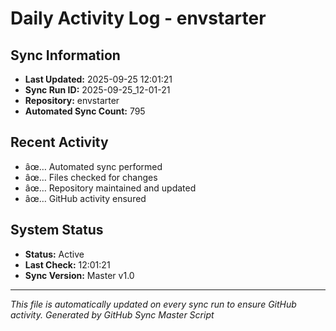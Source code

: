 ﻿# Daily Activity Log - envstarter

## Sync Information
- **Last Updated:** 2025-09-25 12:01:21
- **Sync Run ID:** 2025-09-25_12-01-21
- **Repository:** envstarter
- **Automated Sync Count:** 795

## Recent Activity
- âœ… Automated sync performed
- âœ… Files checked for changes
- âœ… Repository maintained and updated
- âœ… GitHub activity ensured

## System Status
- **Status:** Active
- **Last Check:** 12:01:21
- **Sync Version:** Master v1.0

---
*This file is automatically updated on every sync run to ensure GitHub activity.*
*Generated by GitHub Sync Master Script*
